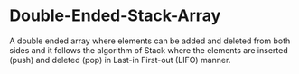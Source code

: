 # Double-Ended-Stack-Array
A double ended array where elements can be added and deleted from both sides and it follows the algorithm of Stack where the elements are inserted (push) and deleted (pop) in Last-in First-out (LIFO) manner.
